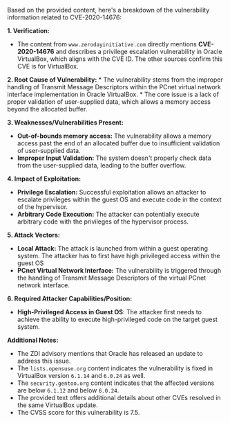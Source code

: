 Based on the provided content, here's a breakdown of the vulnerability information related to CVE-2020-14676:

**1. Verification:**

*   The content from `www.zerodayinitiative.com` directly mentions **CVE-2020-14676** and describes a privilege escalation vulnerability in Oracle VirtualBox, which aligns with the CVE ID. The other sources confirm this CVE is for VirtualBox.

**2. Root Cause of Vulnerability:**
    *   The vulnerability stems from the improper handling of Transmit Message Descriptors within the PCnet virtual network interface implementation in Oracle VirtualBox.
    *   The core issue is a lack of proper validation of user-supplied data, which allows a memory access beyond the allocated buffer.

**3. Weaknesses/Vulnerabilities Present:**

*   **Out-of-bounds memory access:** The vulnerability allows a memory access past the end of an allocated buffer due to insufficient validation of user-supplied data.
*   **Improper Input Validation:** The system doesn't properly check data from the user-supplied data, leading to the buffer overflow.

**4. Impact of Exploitation:**

*   **Privilege Escalation:** Successful exploitation allows an attacker to escalate privileges within the guest OS and execute code in the context of the hypervisor.
*   **Arbitrary Code Execution:** The attacker can potentially execute arbitrary code with the privileges of the hypervisor process.

**5. Attack Vectors:**

*   **Local Attack:** The attack is launched from within a guest operating system. The attacker has to first have high privileged access within the guest OS
*   **PCnet Virtual Network Interface:** The vulnerability is triggered through the handling of Transmit Message Descriptors of the virtual PCnet network interface.

**6. Required Attacker Capabilities/Position:**

*   **High-Privileged Access in Guest OS**: The attacker first needs to achieve the ability to execute high-privileged code on the target guest system.

**Additional Notes:**

*   The ZDI advisory mentions that Oracle has released an update to address this issue.
*   The `lists.opensuse.org` content indicates the vulnerability is fixed in VirtualBox version `6.1.14` and `6.0.24` as well.
*   The `security.gentoo.org` content indicates that the affected versions are below `6.1.12` and below `6.0.24`.
*   The provided text offers additional details about other CVEs resolved in the same VirtualBox update.
*   The CVSS score for this vulnerability is 7.5.